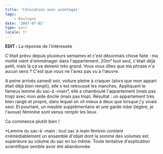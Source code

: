 ```yaml
---
title: 'Colocation avec avantages'
tags:
    - Boulogne
date: '2007-07-02'
type: post
locale: fr
---
```


**EDIT&nbsp;:** La réponse de l'intéressée

C'était prévu depuis plusieurs semaines et c'est désormais chose faite&nbsp;: ma moitié vient d'emménager dans l'appartement. 20m² tout seul, c'était déjà petit, mais là ça va devenir très grand. Vous vous dites que ma phrase n'a aucun sens&nbsp;? C'est que vous ne l'avez pas vu à l'œuvre.

A peine arrivés samedi soir, voiture pleine à craquer (alors que mon appart était déjà bien rempli), elle s'est retroussé les manches. Appliquant le fameux lemme du sac-à -main\*, elle a chamboulé l'appartement (mais pas trop) avec mon aide docile (mais pas trop). Résultat&nbsp;: un appartement très bien rangé et propre, dans lequel on vit mieux à deux que lorsque j'y vivais seul. Et pourtant, un meuble supplémentaire et une garde robe (légère, je l'avoue) féminine sont venus remplir les lieux.

Ca commence plutôt bien&nbsp;!

\*Lemme du sac-à -main&nbsp;: tout sac à main féminin contient irrémédiablement un ensemble d'objet dont la somme des volumes est supérieure au volume du sac en lui-même. Toute tentative d'explication scientifique semble avoir été abandonnée.
